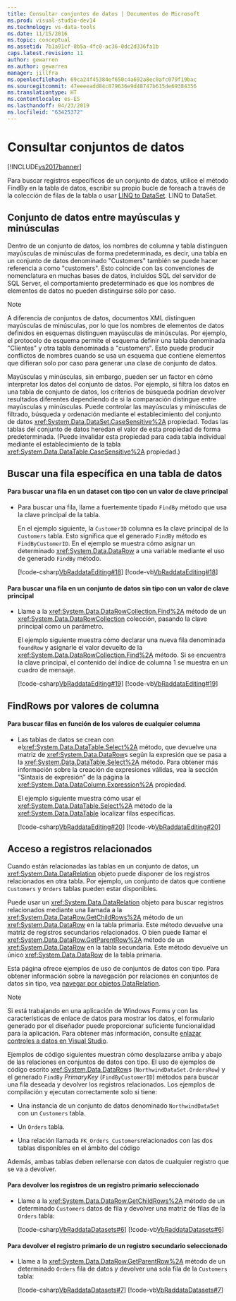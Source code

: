 ```yaml
---
title: Consultar conjuntos de datos | Documentos de Microsoft
ms.prod: visual-studio-dev14
ms.technology: vs-data-tools
ms.date: 11/15/2016
ms.topic: conceptual
ms.assetid: 7b1a91cf-8b5a-4fc0-ac36-0dc2d336fa1b
caps.latest.revision: 11
author: gewarren
ms.author: gewarren
manager: jillfra
ms.openlocfilehash: 69ca24f45384ef650c4a692a8ec0afc079f19bac
ms.sourcegitcommit: 47eeeeadd84c879636e9d48747b615de69384356
ms.translationtype: HT
ms.contentlocale: es-ES
ms.lasthandoff: 04/23/2019
ms.locfileid: "63425372"
---
```

# <a name="query-datasets"></a>Consultar conjuntos de datos
[!INCLUDE[vs2017banner](../includes/vs2017banner.md)]

Para buscar registros específicos de un conjunto de datos, utilice el método FindBy en la tabla de datos, escribir su propio bucle de foreach a través de la colección de filas de la tabla o usar [LINQ to DataSet](http://msdn.microsoft.com/library/743e3755-3ecb-45a2-8d9b-9ed41f0dcf17). LINQ to DataSet.  
  
## <a name="dataset-case-sensitivity"></a>Conjunto de datos entre mayúsculas y minúsculas  
 Dentro de un conjunto de datos, los nombres de columna y tabla distinguen mayúsculas de minúsculas de forma predeterminada, es decir, una tabla en un conjunto de datos denominado "Customers" también se puede hacer referencia a como "customers". Esto coincide con las convenciones de nomenclatura en muchas bases de datos, incluidos SQL del servidor de SQL Server, el comportamiento predeterminado es que los nombres de elementos de datos no pueden distinguirse sólo por caso.  
  
> [!NOTE]
> A diferencia de conjuntos de datos, documentos XML distinguen mayúsculas de minúsculas, por lo que los nombres de elementos de datos definidos en esquemas distinguen mayúsculas de minúsculas. Por ejemplo, el protocolo de esquema permite el esquema definir una tabla denominada "Clientes" y otra tabla denominada a "customers". Esto puede producir conflictos de nombres cuando se usa un esquema que contiene elementos que difieran solo por caso para generar una clase de conjunto de datos.  
  
 Mayúsculas y minúsculas, sin embargo, pueden ser un factor en cómo interpretar los datos del conjunto de datos. Por ejemplo, si filtra los datos en una tabla de conjunto de datos, los criterios de búsqueda podrían devolver resultados diferentes dependiendo de si la comparación distingue entre mayúsculas y minúsculas. Puede controlar las mayúsculas y minúsculas de filtrado, búsqueda y ordenación mediante el establecimiento del conjunto de datos <xref:System.Data.DataSet.CaseSensitive%2A> propiedad. Todas las tablas del conjunto de datos heredan el valor de esta propiedad de forma predeterminada. (Puede invalidar esta propiedad para cada tabla individual mediante el establecimiento de la tabla <xref:System.Data.DataTable.CaseSensitive%2A> propiedad.)  
  
## <a name="locate-a-specific-row-in-a-data-table"></a>Buscar una fila específica en una tabla de datos  
  
#### <a name="to-find-a-row-in-a-typed-dataset-with-a-primary-key-value"></a>Para buscar una fila en un dataset con tipo con un valor de clave principal  
  
- Para buscar una fila, llame a fuertemente tipado `FindBy` método que usa la clave principal de la tabla.  
  
     En el ejemplo siguiente, la `CustomerID` columna es la clave principal de la `Customers` tabla. Esto significa que el generado `FindBy` método es `FindByCustomerID`. En el ejemplo se muestra cómo asignar un determinado <xref:System.Data.DataRow> a una variable mediante el uso de generado `FindBy` método.  
  
     [!code-csharp[VbRaddataEditing#18](../snippets/csharp/VS_Snippets_VBCSharp/VbRaddataEditing/CS/Form1.cs#18)]
     [!code-vb[VbRaddataEditing#18](../snippets/visualbasic/VS_Snippets_VBCSharp/VbRaddataEditing/VB/Form1.vb#18)]  
  
#### <a name="to-find-a-row-in-an-untyped-dataset-with-a-primary-key-value"></a>Para buscar una fila en un conjunto de datos sin tipo con un valor de clave principal  
  
- Llame a la <xref:System.Data.DataRowCollection.Find%2A> método de un <xref:System.Data.DataRowCollection> colección, pasando la clave principal como un parámetro.  
  
     El ejemplo siguiente muestra cómo declarar una nueva fila denominada `foundRow` y asignarle el valor devuelto de la <xref:System.Data.DataRowCollection.Find%2A> método. Si se encuentra la clave principal, el contenido del índice de columna 1 se muestra en un cuadro de mensaje.  
  
     [!code-csharp[VbRaddataEditing#19](../snippets/csharp/VS_Snippets_VBCSharp/VbRaddataEditing/CS/Form1.cs#19)]
     [!code-vb[VbRaddataEditing#19](../snippets/visualbasic/VS_Snippets_VBCSharp/VbRaddataEditing/VB/Form1.vb#19)]  
  
## <a name="findrows-by-column-values"></a>FindRows por valores de columna  
  
#### <a name="to-find-rows-based-on-the-values-in-any-column"></a>Para buscar filas en función de los valores de cualquier columna  
  
- Las tablas de datos se crean con el<xref:System.Data.DataTable.Select%2A> método, que devuelve una matriz de <xref:System.Data.DataRow>s según la expresión que se pasa a la <xref:System.Data.DataTable.Select%2A> método. Para obtener más información sobre la creación de expresiones válidas, vea la sección "Sintaxis de expresión" de la página la <xref:System.Data.DataColumn.Expression%2A> propiedad.  
  
     El ejemplo siguiente muestra cómo usar el <xref:System.Data.DataTable.Select%2A> método de la <xref:System.Data.DataTable> localizar filas específicas.  
  
     [!code-csharp[VbRaddataEditing#20](../snippets/csharp/VS_Snippets_VBCSharp/VbRaddataEditing/CS/Form1.cs#20)]
     [!code-vb[VbRaddataEditing#20](../snippets/visualbasic/VS_Snippets_VBCSharp/VbRaddataEditing/VB/Form1.vb#20)]  
  
## <a name="access-related-records"></a>Acceso a registros relacionados  
 Cuando están relacionadas las tablas en un conjunto de datos, un <xref:System.Data.DataRelation> objeto puede disponer de los registros relacionados en otra tabla. Por ejemplo, un conjunto de datos que contiene `Customers` y `Orders` tablas pueden estar disponibles.  
  
 Puede usar un <xref:System.Data.DataRelation> objeto para buscar registros relacionados mediante una llamada a la <xref:System.Data.DataRow.GetChildRows%2A> método de un <xref:System.Data.DataRow> en la tabla primaria. Este método devuelve una matriz de registros secundarios relacionados. O bien puede llamar el <xref:System.Data.DataRow.GetParentRow%2A> método de un <xref:System.Data.DataRow> en la tabla secundaria. Este método devuelve un único <xref:System.Data.DataRow> de la tabla primaria.  
  
 Esta página ofrece ejemplos de uso de conjuntos de datos con tipo. Para obtener información sobre la navegación por relaciones en conjuntos de datos sin tipo, vea [navegar por objetos DataRelation](http://msdn.microsoft.com/library/e5e673f4-9b44-45ae-aaea-c504d1cc5d3e).  
  
> [!NOTE]
> Si está trabajando en una aplicación de Windows Forms y con las características de enlace de datos para mostrar los datos, el formulario generado por el diseñador puede proporcionar suficiente funcionalidad para la aplicación. Para obtener más información, consulte [enlazar controles a datos en Visual Studio](../data-tools/bind-controls-to-data-in-visual-studio.md).  
  
 Ejemplos de código siguientes muestran cómo desplazarse arriba y abajo de las relaciones en conjuntos de datos con tipo. El uso de ejemplos de código escrito <xref:System.Data.DataRow>s (`NorthwindDataSet.OrdersRow`) y el generado `FindBy` *PrimaryKey* (`FindByCustomerID`) métodos para buscar una fila deseada y devolver los registros relacionados. Los ejemplos de compilación y ejecutan correctamente solo si tiene:  
  
- Una instancia de un conjunto de datos denominado `NorthwindDataSet` con un `Customers` tabla.  
  
- Un `Orders` tabla.  
  
- Una relación llamada `FK_Orders_Customers`relacionados con las dos tablas disponibles en el ámbito del código  
  
Además, ambas tablas deben rellenarse con datos de cualquier registro que se va a devolver.  
  
#### <a name="to-return-the-child-records-of-a-selected-parent-record"></a>Para devolver los registros de un registro primario seleccionado  
  
- Llame a la <xref:System.Data.DataRow.GetChildRows%2A> método de un determinado `Customers` datos de fila y devolver una matriz de filas de la `Orders` tabla:  
  
     [!code-csharp[VbRaddataDatasets#6](../snippets/csharp/VS_Snippets_VBCSharp/VbRaddataDatasets/CS/Form1.cs#6)]
     [!code-vb[VbRaddataDatasets#6](../snippets/visualbasic/VS_Snippets_VBCSharp/VbRaddataDatasets/VB/Form1.vb#6)]  
  
#### <a name="to-return-the-parent-record-of-a-selected-child-record"></a>Para devolver el registro primario de un registro secundario seleccionado  
  
- Llame a la <xref:System.Data.DataRow.GetParentRow%2A> método de un determinado `Orders` fila de datos y devolver una sola fila de la `Customers` tabla:  
  
     [!code-csharp[VbRaddataDatasets#7](../snippets/csharp/VS_Snippets_VBCSharp/VbRaddataDatasets/CS/Form1.cs#7)]
     [!code-vb[VbRaddataDatasets#7](../snippets/visualbasic/VS_Snippets_VBCSharp/VbRaddataDatasets/VB/Form1.vb#7)]

